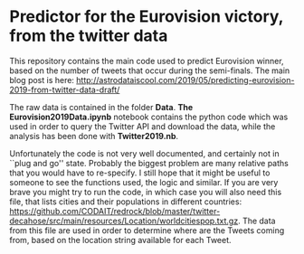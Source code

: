 # Predictor for the Eurovision victory, from the twitter data

This repository contains the main code used to predict Eurovision winner, based on the number of tweets that occur during the semi-finals. The main blog post is here: http://astrodataiscool.com/2019/05/predicting-eurovision-2019-from-twitter-data-draft/

The raw data is contained in the folder **Data**. **The Eurovision2019Data.ipynb** notebook contains the python code which was used in order to query the Twitter API and download the data, while the analysis has been done with **Twitter2019.nb**. 


Unfortunately the code is not very well documented, and certainly not in ``plug and go'' state. Probably the biggest problem are many relative paths that you would have to re-specify. I still hope that it might be useful to someone to see the functions used, the logic and similar. If you are very brave you might try to run the code, in which case you will also need this file, that lists cities and their populations in different countries: https://github.com/CODAIT/redrock/blob/master/twitter-decahose/src/main/resources/Location/worldcitiespop.txt.gz. The data from this file are used in order to determine where are the Tweets coming from, based on the location string available for each Tweet. 
